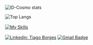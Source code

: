 ![ID-Cosmo stats](https://github-readme-stats.vercel.app/api?username=ID-Cosmo&show_icons=true)







![Top Langs](https://github-readme-stats.vercel.app/api/top-langs/?username=ID-Cosmo&layout=compact)
<br><br>
[![My Skills](https://skillicons.dev/icons?i=python,java,c#,js)](https://skillicons.dev)
<br><br>
[![Linkedin: Tiago Borges](https://img.shields.io/badge/-{TiagoBorges}-blue?style=flat-square&logo=Linkedin&logoColor=white&link={www.linkedin.com/in/tiago-borges-4b1a77245}/)]({www.linkedin.com/in/tiago-borges-4b1a77245})
[![Gmail Badge](https://img.shields.io/badge/-{t.i.borges.ll@gmail.com}-006bed?style=flat-square&logo=Gmail&logoColor=white&link=mailto:{t.i.borges.ll@gmail.com})](mailto:{t.i.borges.ll@gmail.com})
<!--
**ID-Cosmo/ID-Cosmo** is a ✨ _special_ ✨ repository because its `README.md` (this file) appears on your GitHub profile.

Here are some ideas to get you started:

- 🔭 I’m currently working on ...
- 🌱 I’m currently learning ...
- 👯 I’m looking to collaborate on ...
- 🤔 I’m looking for help with ...
- 💬 Ask me about ...
- 📫 How to reach me: ...
- 😄 Pronouns: ...
- ⚡ Fun fact: ...
-->
